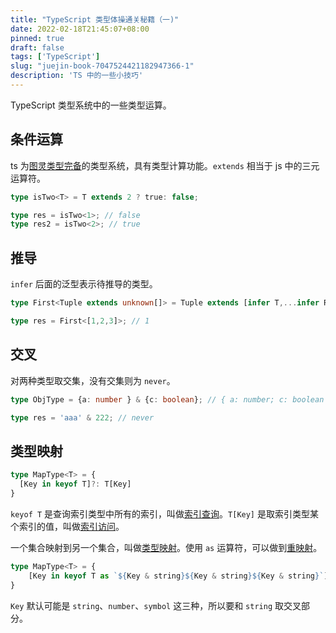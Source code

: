 ```yaml
---
title: "TypeScript 类型体操通关秘籍（一)"
date: 2022-02-18T21:45:07+08:00
pinned: true
draft: false
tags: ['TypeScript']
slug: "juejin-book-7047524421182947366-1"
description: 'TS 中的一些小技巧'
---
```


TypeScript 类型系统中的一些类型运算。

## 条件运算

ts 为<u>图灵类型完备</u>的类型系统，具有类型计算功能。`extends` 相当于 js 中的三元运算符。

```typescript
type isTwo<T> = T extends 2 ? true: false;

type res = isTwo<1>; // false
type res2 = isTwo<2>; // true
```

## 推导

`infer` 后面的泛型表示待推导的类型。

```typescript
type First<Tuple extends unknown[]> = Tuple extends [infer T,...infer R] ? T : never;

type res = First<[1,2,3]>; // 1
```

## 交叉

对两种类型取交集，没有交集则为 `never`。

```typescript
type ObjType = {a: number } & {c: boolean}; // { a: number; c: boolean }

type res = 'aaa' & 222; // never
```

## 类型映射

```typescript
type MapType<T> = {
  [Key in keyof T]?: T[Key]
}
```

`keyof T` 是查询索引类型中所有的索引，叫做<u>索引查询</u>。`T[Key]` 是取索引类型某个索引的值，叫做<u>索引访问</u>。

一个集合映射到另一个集合，叫做<u>类型映射</u>。使用 `as` 运算符，可以做到<u>重映射</u>。

```typescript
type MapType<T> = {
    [Key in keyof T as `${Key & string}${Key & string}${Key & string}`]: [T[Key], T[Key], T[Key]]
}
```

`Key` 默认可能是 `string`、`number`、`symbol` 这三种，所以要和 `string` 取交叉部分。
